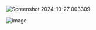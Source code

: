 ![Screenshot 2024-10-27 003309](https://github.com/user-attachments/assets/dccefd10-d4c8-4443-bd53-02ecc2edf4eb)

![image](https://github.com/user-attachments/assets/9273beb8-f30e-42a2-81a2-40edfe6e34ff)
